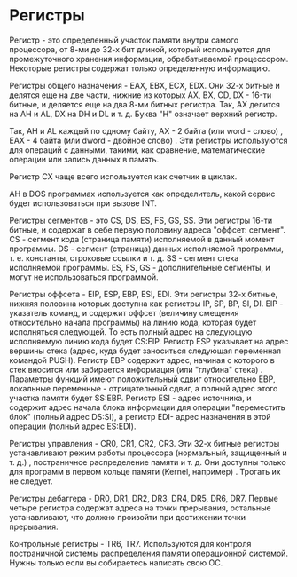 # Регистры
Регистр - это определенный участок памяти внутри самого процессора, от 8-ми до 32-х бит длиной, который используется для промежуточного хранения информации, обрабатываемой процессором. Некоторые регистры содержат только определенную информацию. 

Регистры общего назначения - EAX, EBX, ECX, EDX. Они 32-х битные и делятся еще на две части, нижние из которых AX, BX, CD, DX - 16-ти битные, и деляется еще на два 8-ми битных регистра. Так, АХ делится на AH и AL, DX на DH и DL и т. д. Буква "Н" означает верхний регистр. 

Так, AH и AL каждый по одному байту, АХ - 2 байта (или word - слово) , ЕАХ - 4 байта (или dword - двойное слово) . Эти регистры используются для операций с данными, такими, как сравнение, математические операции или запись данных в память. 

Регистр СХ чаще всего используется как счетчик в циклах. 

АН в DOS программах используется как определитель, какой сервис будет использоваться при вызове INT. 

Регистры сегментов - это CS, DS, ES, FS, GS, SS. Эти регистры 16-ти битные, и содержат в себе первую половину адреса "оффсет: сегмент". 
CS - сегмент кода (страница памяти) исполняемой в данный момент программы. 
DS - сегмент (страница) данных исполняемой программы, т. е. константы, строковые ссылки и т. д. 
SS - сегмент стека исполняемой программы. 
ES, FS, GS - дополнительные сегменты, и могут не использоваться программой. 

Регистры оффсета - EIP, ESP, EBP, ESI, EDI. Эти регистры 32-х битные, нижняя половина которых доступна как регистры IP, SP, BP, SI, DI. EIP - указатель команд, и содержит оффсет (величину смещения относительно начала программы) на линию кода, которая будет исполняться следующей. То есть полный адрес на следующую исполняемую линию кода будет CS:ЕIP. 
Регистр ESP указывает на адрес вершины стека (адрес, куда будет заноситься следующая переменная командой PUSH). Регистр ЕВР содержит адрес, начиная с которого в стек вносится или забирается информация (или "глубина" стека) . Параметры функций имеют положительный сдвиг относительно ЕВР, локальные переменные - отрицательный сдвиг, а полный адрес этого участка памяти будет SS:EBP. Регистр ESI - адрес источника, и содержит адрес начала блока информации для операции "переместить блок" (полный адрес DS:SI), а регистр EDI- адрес назначения в этой операции (полный адрес ES:EDI). 

Регистры управления - CR0, CR1, CR2, CR3. Эти 32-х битные регистры устанавливают режим работы процессора (нормальный, защищенный и т. д.) , постраничное распределение памяти и т. д. Они доступны только для программ в первом кольце памяти (Kernel, например) . Трогать их не следует. 

Регистры дебаггера - DR0, DR1, DR2, DR3, DR4, DR5, DR6, DR7. Первые четыре регистра содержат адреса на точки прерывания, остальные устанавливают, что должно произойти при достижении точки прерывания. 

Контрольные регистры - TR6, TR7. Используются для контроля постраничной системы распределения памяти операционной системой. Нужны только если вы собираетесь написать свою ОС.